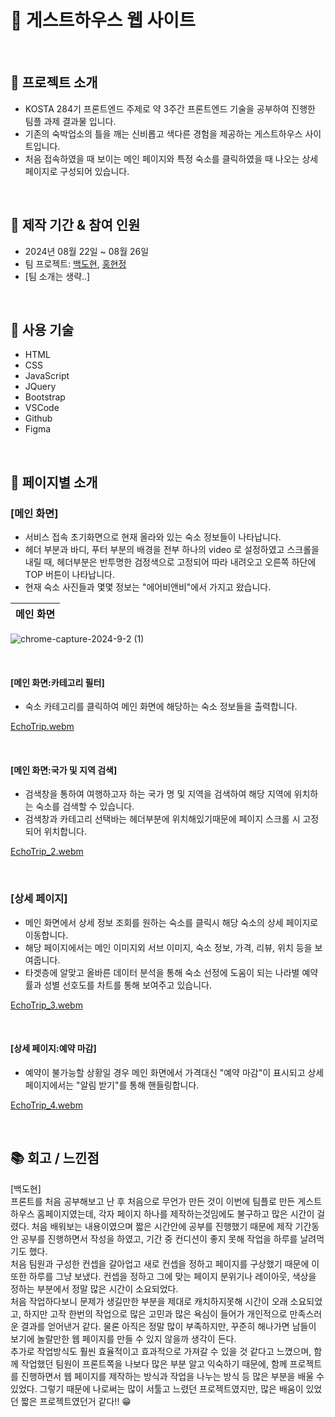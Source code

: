 # 🏡 게스트하우스 웹 사이트

<br>

## 📕 프로젝트 소개

- KOSTA 284기 프론트엔드 주제로 약 3주간 프론트엔드 기술을 공부하여 진행한 팀플 과제 결과물 입니다.
- 기존의 숙박업소의 틀을 깨는 신비롭고 색다른 경험을 제공하는 게스트하우스 사이트입니다.
- 처음 접속하였을 때 보이는 메인 페이지와 특정 숙소를 클릭하였을 때 나오는 상세 페이지로 구성되어 있습니다.

<br>

## 📗 제작 기간 & 참여 인원
- 2024년 08월 22일 ~ 08월 26일
- 팀 프로젝트: [백도현](https://github.com/BaekDoHyeon), [홍현정](https://github.com/emily-hong)
- [팀 소개는 생략..]

<br>

## 📘 사용 기술
  - HTML
  - CSS
  - JavaScript
  - JQuery
  - Bootstrap
  - VSCode
  - Github
  - Figma

<br>

## 📙 페이지별 소개

### [메인 화면]
- 서비스 접속 초기화면으로 현재 올라와 있는 숙소 정보들이 나타납니다.
- 헤더 부분과 바디, 푸터 부분의 배경을 전부 하나의 video 로 설정하였고 스크롤을 내릴 때, 헤더부분은 반투명한 검정색으로 고정되어 따라 내려오고 오른쪽 하단에 TOP 버튼이 나타납니다.
- 현재 숙소 사진들과 몇몇 정보는 "에어비앤비"에서 가지고 왔습니다.

| 메인 화면 |
|----------|
![chrome-capture-2024-9-2 (1)](https://github.com/user-attachments/assets/7c1e9e2d-0d32-49c2-b417-2fa25c9351c7)

<br>

#### [메인 화면:카테고리 필터]
- 숙소 카테고리를 클릭하여 메인 화면에 해당하는 숙소 정보들을 출력합니다.

[EchoTrip.webm](https://github.com/user-attachments/assets/1460b5d8-0e6c-418d-bb1e-b0d0e1df22ea)

<br>

#### [메인 화면:국가 및 지역 검색]
- 검색창을 통하여 여행하고자 하는 국가 명 및 지역을 검색하여 해당 지역에 위치하는 숙소를 검색할 수 있습니다.
- 검색창과 카테고리 선택바는 헤더부분에 위치해있기때문에 페이지 스크롤 시 고정되어 위치합니다.

[EchoTrip_2.webm](https://github.com/user-attachments/assets/9199c127-6712-4872-a5e8-b9189af08f26)

<br>

### [상세 페이지]
- 메인 화면에서 상세 정보 조회를 원하는 숙소를 클릭시 해당 숙소의 상세 페이지로 이동합니다.
- 해당 페이지에서는 메인 이미지외 서브 이미지, 숙소 정보, 가격, 리뷰, 위치 등을 보여줍니다.
- 타겟층에 알맞고 올바른 데이터 분석을 통해 숙소 선정에 도움이 되는 나라별 예약률과 성별 선호도를 차트를 통해 보여주고 있습니다.

[EchoTrip_3.webm](https://github.com/user-attachments/assets/852cf6e6-f392-4479-9243-6d2922ba76b0)

<br>

#### [상세 페이지:예약 마감]
- 예약이 불가능할 상황일 경우 메인 화면에서 가격대신 "예약 마감"이 표시되고 상세 페이지에서는 "알림 받기"를 통해 핸들링합니다.

[EchoTrip_4.webm](https://github.com/user-attachments/assets/088f38b4-eec6-48de-ab7c-869f16a69014)


<br>

## 📚 회고 / 느낀점

[백도현] <br>
프론트를 처음 공부해보고 난 후 처음으로 무언가 만든 것이 이번에 팀플로 만든 게스트하우스 홈페이지였는데, 각자 페이지 하나를 제작하는것임에도 불구하고 많은 시간이 걸렸다.
처음 배워보는 내용이였으며 짧은 시간안에 공부를 진행했기 때문에 제작 기간동안 공부를 진행하면서 작성을 하였고, 기간 중 컨디션이 좋지 못해 작업을 하루를 날려먹기도 했다.<br>
처음 팀원과 구성한 컨셉을 갈아업고 새로 컨셉을 정하고 페이지를 구상했기 때문에 이 또한 하루를 그냥 보냈다. 
컨셉을 정하고 그에 맞는 페이지 분위기나 레이아웃, 색상을 정하는 부분에서 정말 많은 시간이 소요되었다.<br>
처음 작업하다보니 문제가 생길만한 부분을 제대로 캐치하지못해 시간이 오래 소요되었고, 하지만 고작 한번의 작업으로 많은 고민과 많은 욕심이 들어가 개인적으로 만족스러운 결과를 얻어낸거 같다.
물론 아직은 정말 많이 부족하지만, 꾸준히 해나가면 남들이 보기에 놀랄만한 웹 페이지를 만들 수 있지 않을까 생각이 든다. <br>
추가로 작업방식도 훨씬 효율적이고 효과적으로 가져갈 수 있을 것 같다고 느꼈으며, 함께 작업했던 팀원이 프론트쪽을 나보다 많은 부분 알고 익숙하기 때문에, 함께 프로젝트를 진행하면서 웹 페이지를 제작하는 방식과 작업을 나누는 방식 등 많은 부분을 배울 수 있었다.
그렇기 때문에 나로써는 많이 서툴고 느렸던 프로젝트였지만, 많은 배움이 있었던 짧은 프로젝트였던거 같다!! 😁

